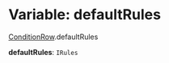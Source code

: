 # Variable: defaultRules

[ConditionRow](/auto-docs/form-materials/modules/ConditionRow.md).defaultRules

**defaultRules**: `IRules`
